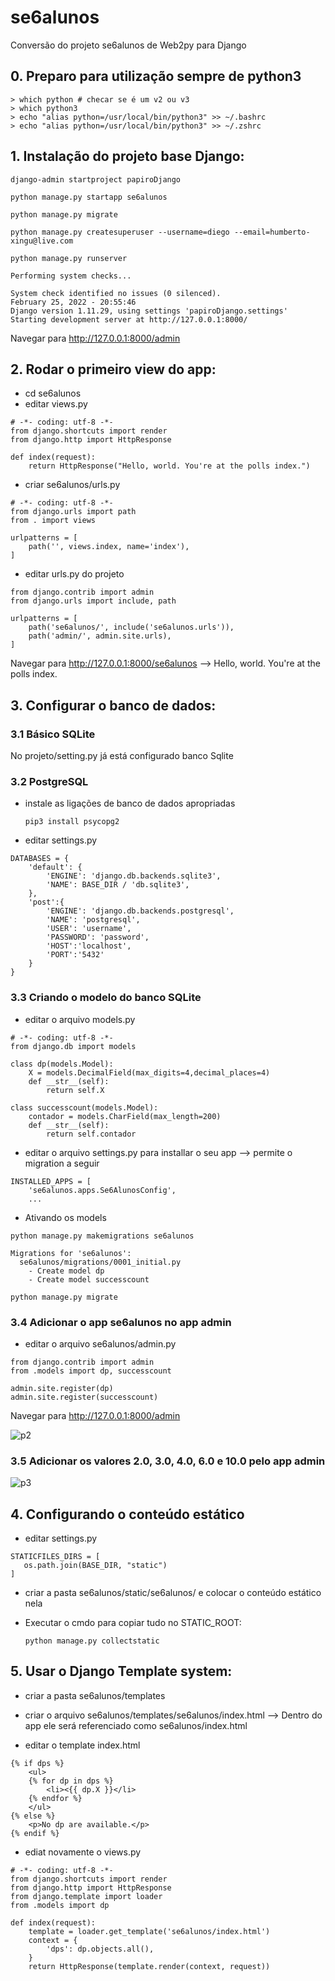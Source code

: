 # se6alunos

Conversão do projeto se6alunos de Web2py para Django

## 0. Preparo para utilização sempre de python3

    > which python # checar se é um v2 ou v3
    > which python3
    > echo "alias python=/usr/local/bin/python3" >> ~/.bashrc
    > echo "alias python=/usr/local/bin/python3" >> ~/.zshrc

## 1. Instalação do projeto base Django: 

`django-admin startproject papiroDjango`

`python manage.py startapp se6alunos`

`python manage.py migrate`

`python manage.py createsuperuser --username=diego --email=humberto-xingu@live.com`

`python manage.py runserver`

```
Performing system checks...

System check identified no issues (0 silenced).
February 25, 2022 - 20:55:46
Django version 1.11.29, using settings 'papiroDjango.settings'
Starting development server at http://127.0.0.1:8000/
```

Navegar para http://127.0.0.1:8000/admin

## 2. Rodar o primeiro view do app:

* cd se6alunos
* editar views.py
````
# -*- coding: utf-8 -*-
from django.shortcuts import render
from django.http import HttpResponse

def index(request):
    return HttpResponse("Hello, world. You're at the polls index.")
````
* criar se6alunos/urls.py
````
# -*- coding: utf-8 -*-
from django.urls import path
from . import views

urlpatterns = [
    path('', views.index, name='index'),
]
````
* editar urls.py do projeto
````
from django.contrib import admin
from django.urls import include, path

urlpatterns = [
    path('se6alunos/', include('se6alunos.urls')),
    path('admin/', admin.site.urls),
]
````

Navegar para http://127.0.0.1:8000/se6alunos --> Hello, world. You're at the polls index.

## 3. Configurar o banco de dados:

### 3.1 Básico SQLite
No projeto/setting.py já está configurado banco Sqlite

### 3.2 PostgreSQL

* instale as ligações de banco de dados apropriadas

    `pip3 install psycopg2`

* editar settings.py

````
DATABASES = {
    'default': {
        'ENGINE': 'django.db.backends.sqlite3',
        'NAME': BASE_DIR / 'db.sqlite3',
    },
    'post':{
        'ENGINE': 'django.db.backends.postgresql',
        'NAME': 'postgresql',
        'USER': 'username',
        'PASSWORD': 'password',
        'HOST':'localhost',
        'PORT':'5432'
    }
}
````
### 3.3 Criando o modelo do banco SQLite

* editar o arquivo models.py

```
# -*- coding: utf-8 -*-
from django.db import models

class dp(models.Model):
    X = models.DecimalField(max_digits=4,decimal_places=4)
    def __str__(self):
        return self.X

class successcount(models.Model):
    contador = models.CharField(max_length=200)
    def __str__(self):
        return self.contador
```
* editar o arquivo settings.py para installar o seu app --> permite o migration a seguir

```
INSTALLED_APPS = [
    'se6alunos.apps.Se6AlunosConfig',
    ...
```
* Ativando os models

`python manage.py makemigrations se6alunos` 

````
Migrations for 'se6alunos':
  se6alunos/migrations/0001_initial.py
    - Create model dp
    - Create model successcount
````
  
`python manage.py migrate`

### 3.4 Adicionar o app se6alunos no app admin

* editar o arquivo se6alunos/admin.py

```
from django.contrib import admin
from .models import dp, successcount

admin.site.register(dp)
admin.site.register(successcount)
```

Navegar para http://127.0.0.1:8000/admin

![p2](imgs/djangoadmin2.jpg "2ª Tela Admin")

### 3.5 Adicionar os valores 2.0, 3.0, 4.0, 6.0 e 10.0 pelo app admin

![p3](imgs/dps.jpg "Tabela DPs")

## 4. Configurando o conteúdo estático

* editar settings.py

```
STATICFILES_DIRS = [
   os.path.join(BASE_DIR, "static")
]
```

* criar a pasta se6alunos/static/se6alunos/ e colocar o conteúdo estático nela

* Executar o cmdo para copiar tudo no STATIC_ROOT:

    `python manage.py collectstatic`

## 5. Usar o Django Template system:

* criar a pasta se6alunos/templates

* criar o arquivo se6alunos/templates/se6alunos/index.html --> Dentro do app ele será referenciado como se6alunos/index.html

* editar o template index.html

```
{% if dps %}
    <ul>
    {% for dp in dps %}
        <li><{{ dp.X }}</li>
    {% endfor %}
    </ul>
{% else %}
    <p>No dp are available.</p>
{% endif %}
```

* ediat novamente o views.py

```
# -*- coding: utf-8 -*-
from django.shortcuts import render
from django.http import HttpResponse
from django.template import loader
from .models import dp

def index(request):
    template = loader.get_template('se6alunos/index.html')
    context = {
        'dps': dp.objects.all(),
    }
    return HttpResponse(template.render(context, request))
```
